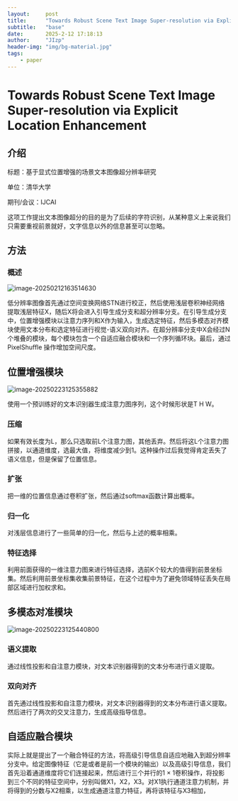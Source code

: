 ```yaml
---
layout:     post
title:      "Towards Robust Scene Text Image Super-resolution via Explicit Location Enhancement"
subtitle:   "base"
date:       2025-2-12 17:18:13
author:     "JIzp"
header-img: "img/bg-material.jpg"
tags:
    - paper
---
```


# Towards Robust Scene Text Image Super-resolution via Explicit Location Enhancement

## 介绍

标题：基于显式位置增强的场景文本图像超分辨率研究

单位：清华大学

期刊/会议：IJCAI

这项工作提出文本图像超分的目的是为了后续的字符识别，从某种意义上来说我们只需要重视前景就好，文字信息以外的信息甚至可以忽略。

## 方法

### 概述

![image-20250212163514630](C:\Users\24531\AppData\Roaming\Typora\typora-user-images\image-20250212163514630.png)

低分辨率图像首先通过空间变换网络STN进行校正，然后使用浅层卷积神经网络提取浅层特征X，随后X将会进入引导生成分支和超分辨率分支。在引导生成分支中，位置增强模块以注意力序列和X作为输入，生成选定特征，然后多模态对齐模块使用文本分布和选定特征进行视觉-语义双向对齐。在超分辨率分支中X会经过N个堆叠的模块，每个模块包含一个自适应融合模块和一个序列循环块。最后，通过 PixelShuffle 操作增加空间尺度。

## 位置增强模块

![image-20250223125355882](C:\Users\24531\AppData\Roaming\Typora\typora-user-images\image-20250223125355882.png)

使用一个预训练好的文本识别器生成注意力图序列，这个时候形状是T H W。

### 压缩

如果有效长度为L，那么只选取前L个注意力图，其他丢弃。然后将这L个注意力图拼接，以通道维度，选最大值，将维度减少到1。这种操作过后我觉得肯定丢失了语义信息，但是保留了位置信息。

### 扩张

把一维的位置信息通过卷积扩张，然后通过softmax函数计算出概率。

### 归一化

对浅层信息进行了一些简单的归一化，然后与上述的概率相乘。

### 特征选择

利用前面获得的一维注意力图来进行特征选择，选前K个较大的值得到前景坐标集。然后利用前景坐标集收集前景特征，在这个过程中为了避免领域特征丢失在局部区域进行加权求和。

## 多模态对准模块

![image-20250223125440800](C:\Users\24531\AppData\Roaming\Typora\typora-user-images\image-20250223125440800.png)

### 语义提取

通过线性投影和自注意力模块，对文本识别器得到的文本分布进行语义提取。

### 双向对齐

首先通过线性投影和自注意力模块，对文本识别器得到的文本分布进行语义提取。然后进行了两次的交叉注意力，生成高级指导信息。

## 自适应融合模块

实际上就是提出了一个融合特征的方法，将高级引导信息自适应地融入到超分辨率分支中。给定图像特征（它是或者是前一个模块的输出）以及高级引导信息，我们首先沿着通道维度将它们连接起来，然后进行三个并行的1 × 1卷积操作，将投影到三个不同的特征空间中，分别叫做X1，X2，X3。对X1执行通道注意力机制，并将得到的分数与X2相乘，以生成通道注意力特征，再将该特征与X3相加，

